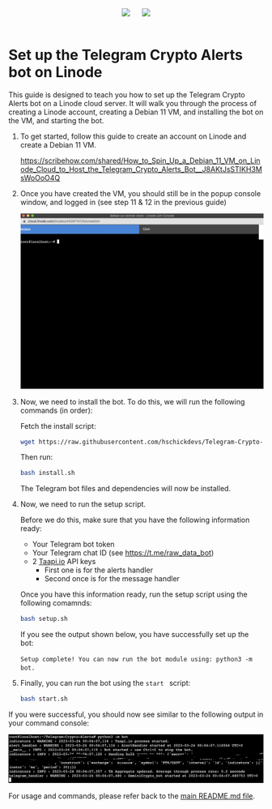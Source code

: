 <div>
    <center>
        <img src="https://cdn.freebiesupply.com/logos/large/2x/linode-1-logo-png-transparent.png" width="50"/>
        &nbsp;&nbsp;&nbsp;&nbsp;
        <img src="https://github.com/hschickdevs/Telegram-Crypto-Alerts/raw/main/img/logo.png" width="80"/>
    </center>
    <br>
</div>

# Set up the Telegram Crypto Alerts bot on Linode

This guide is designed to teach you how to set up the Telegram Crypto Alerts bot on a Linode cloud server. It will walk you through the process of creating a Linode account, creating a Debian 11 VM, and installing the bot on the VM, and starting the bot.

1. To get started, follow this guide to create an account on Linode and create a Debian 11 VM.

    https://scribehow.com/shared/How_to_Spin_Up_a_Debian_11_VM_on_Linode_Cloud_to_Host_the_Telegram_Crypto_Alerts_Bot__J8AKtJsSTIKH3MsWoOoO4Q

2. Once you have created the VM, you should still be in the popup console window, and logged in (see step 11 & 12 in the previous guide)

    ![popup console window](./img/popup_console.png)

3. Now, we need to install the bot. To do this, we will run the following commands (in order):

    Fetch the install script:

    ```bash
    wget https://raw.githubusercontent.com/hschickdevs/Telegram-Crypto-Alerts/development/bash/install.sh
    ```

    Then run:

    ```bash
    bash install.sh
    ```

    The Telegram bot files and dependencies will now be installed.

4. Now, we need to run the setup script.

    Before we do this, make sure that you have the following information ready:

    - Your Telegram bot token
    - Your Telegram chat ID (see https://t.me/raw_data_bot)
    - 2 [Taapi.io](https://taapi.io/) API keys
        * First one is for the alerts handler
        * Second once is for the message handler

    Once you have this information ready, run the setup script using the following comamnds:

    ```bash
    bash setup.sh
    ```

    If you see the output shown below, you have successfully set up the bot:

    `Setup complete! You can now run the bot module using: python3 -m bot.`

5. Finally, you can run the bot using the `start ` script:

    ```bash
    bash start.sh
    ```

If you were successful, you should now see similar to the following output in your command console:

![bot running](./img/bot_running.png)

For usage and commands, please refer back to the [main README.md file](../README.md#telegram-bot-commands).